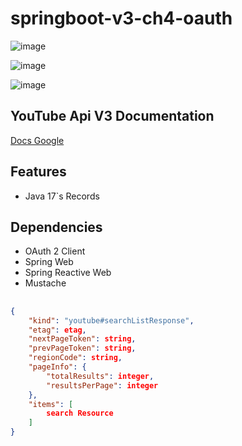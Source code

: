 # springboot-v3-ch4-oauth

![image](https://github.com/mario1980miranda/springboot-v3-ch4-oauth/assets/13603605/58e48e62-d0d1-47c8-aa23-39d3699006d5)

![image](https://github.com/mario1980miranda/springboot-v3-ch4-oauth/assets/13603605/8aa34940-e752-4b84-a91e-5dd8178e43bf)

![image](https://github.com/mario1980miranda/springboot-v3-ch4-oauth/assets/13603605/5229925c-b4bb-4dab-84c2-708cbabcdd79)

## YouTube Api V3 Documentation

[Docs Google](https://developers.google.com/youtube/v3/docs/videos/list)

## Features

- Java 17`s Records

## Dependencies

- OAuth 2 Client
- Spring Web
- Spring Reactive Web
- Mustache

## 

```json
{
	"kind": "youtube#searchListResponse",
	"etag": etag,
	"nextPageToken": string,
	"prevPageToken": string,
	"regionCode": string,
	"pageInfo": {
		"totalResults": integer,
		"resultsPerPage": integer
	},
	"items": [
		search Resource
	]
}
```
